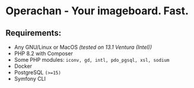 # __Operachan - Your imageboard. Fast.__

## Requirements:
* Any GNU/Linux or MacOS _(tested on 13.1 Ventura (Intel))_
* PHP 8.2 with Composer
* Some PHP modules: `iconv, gd, intl, pdo_pgsql, xsl, sodium`
* Docker
* PostgreSQL `(>=15)`
* Symfony CLI
